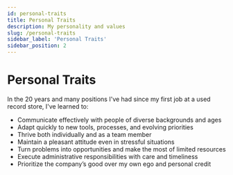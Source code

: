 ```yaml
---
id: personal-traits
title: Personal Traits
description: My personality and values
slug: /personal-traits
sidebar_label: 'Personal Traits'
sidebar_position: 2
---
```


# Personal Traits

In the 20 years and many positions I've had since my first job at a used record store, I've learned to:

- Communicate effectively with people of diverse backgrounds and ages
- Adapt quickly to new tools, processes, and evolving priorities
- Thrive both individually and as a team member
- Maintain a pleasant attitude even in stressful situations
- Turn problems into opportunities and make the most of limited resources 
- Execute administrative responsibilities with care and timeliness
- Prioritize the company’s good over my own ego and personal credit
